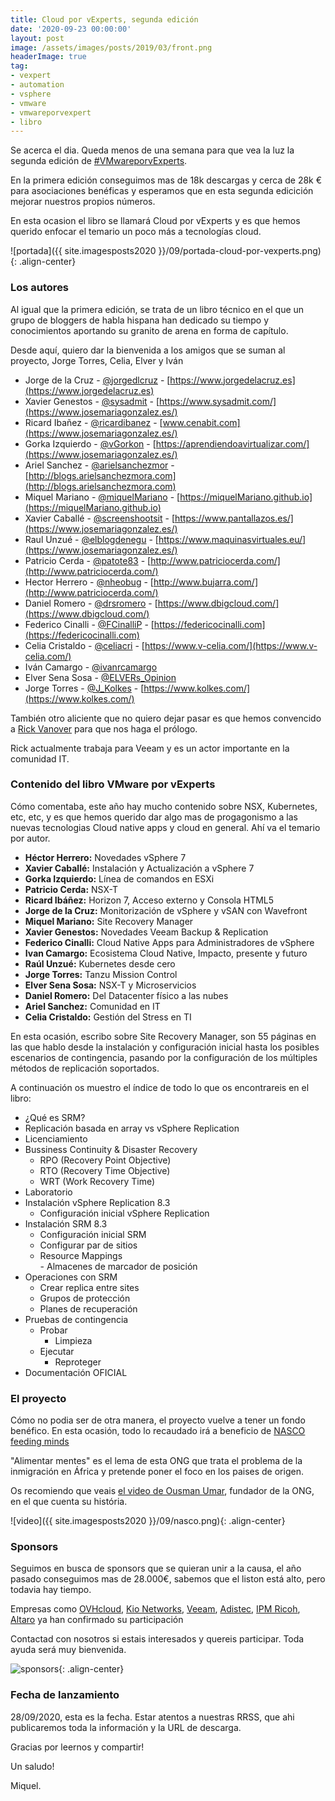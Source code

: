 ```yaml
---
title: Cloud por vExperts, segunda edición
date: '2020-09-23 00:00:00'
layout: post
image: /assets/images/posts/2019/03/front.png
headerImage: true
tag:
- vexpert
- automation
- vsphere
- vmware
- vmwareporvexpert
- libro
---
```


Se acerca el dia. Queda menos de una semana para que vea la luz la segunda edición de [#VMwareporvExperts](https://www.vmwareporvexperts.org).

En la primera edición conseguimos mas de 18k descargas y cerca de 28k € para asociaciones benéficas y esperamos que en esta segunda edicición mejorar nuestros propios números.

En esta ocasion el libro se llamará Cloud por vExperts y es que hemos querido enfocar el temario un poco más a tecnologías cloud.

![portada]({{ site.imagesposts2020 }}/09/portada-cloud-por-vexperts.png){: .align-center}

### Los autores

Al igual que la primera edición, se trata de un libro técnico en el que un grupo de bloggers de habla hispana han dedicado su tiempo y conocimientos aportando su granito de arena en forma de capítulo. 

Desde aquí, quiero dar la bienvenida a los amigos que se suman al proyecto, Jorge Torres, Celia, Elver y Iván

- Jorge de la Cruz - [@jorgedlcruz](https://twitter.com/jorgedlcruz) - [https://www.jorgedelacruz.es](https://www.jorgedelacruz.es)
- Xavier Genestos - [@sysadmit](https://twitter.com/sysadmit) - [https://www.sysadmit.com/](https://www.josemariagonzalez.es/)
- Ricard Ibañez - [@ricardibanez](https://twitter.com/ricardibanez) - [www.cenabit.com](https://www.josemariagonzalez.es/)
- Gorka Izquierdo - [@vGorkon](https://twitter.com/vGorkon) - [https://aprendiendoavirtualizar.com/](https://www.josemariagonzalez.es/)
- Ariel Sanchez - [@arielsanchezmor](https://twitter.com/arielsanchezmor) - [http://blogs.arielsanchezmora.com](http://blogs.arielsanchezmora.com)
- Miquel Mariano - [@miquelMariano](https://twitter.com/miquelMariano) - [https://miquelMariano.github.io](https://miquelMariano.github.io)
- Xavier Caballé - [@screenshootsit](https://twitter.com/screenshootsit) - [https://www.pantallazos.es/](https://www.josemariagonzalez.es/)
- Raul Unzué - [@elblogdenegu](https://twitter.com/elblogdenegu) - [https://www.maquinasvirtuales.eu/](https://www.josemariagonzalez.es/)
- Patricio Cerda - [@patote83](https://twitter.com/patote83) - [http://www.patriciocerda.com/](http://www.patriciocerda.com/)
- Hector Herrero - [@nheobug](https://twitter.com/nheobug) - [http://www.bujarra.com/](http://www.patriciocerda.com/)
- Daniel Romero - [@drsromero](https://twitter.com/drsromero) - [https://www.dbigcloud.com/](https://www.dbigcloud.com/)
- Federico Cinalli - [@FCinalliP](https://twitter.com/FCinalliP) - [https://federicocinalli.com](https://federicocinalli.com)
- Celia Cristaldo - [@celiacri](https://twitter.com/celiacri) - [https://www.v-celia.com/](https://www.v-celia.com/)
- Iván Camargo - [@ivanrcamargo](https://twitter.com/ivanrcamargo)
- Elver Sena Sosa - [@ELVERs_Opinion](https://twitter.com/ELVERs_Opinion)
- Jorge Torres - [@J_Kolkes](https://twitter.com/J_Kolkes) - [https://www.kolkes.com/](https://www.kolkes.com/)

También otro aliciente que no quiero dejar pasar es que hemos convencido a [Rick Vanover](https://twitter.com/rickvanover?lang=es) para que nos haga el prólogo.

Rick actualmente trabaja para Veeam y es un actor importante en la comunidad IT.

### Contenido del libro VMware por vExperts

Cómo comentaba, este año hay mucho contenido sobre NSX, Kubernetes, etc, etc, y es que hemos querido dar algo mas de progagonismo a las nuevas tecnologias Cloud native apps y cloud en general. Ahí va el temario por autor.

- **Héctor Herrero:** Novedades vSphere 7
- **Xavier Caballé:** Instalación y Actualización a vSphere 7
- **Gorka Izquierdo:** Línea de comandos en ESXi
- **Patricio Cerda:** NSX-T
- **Ricard Ibáñez:** Horizon 7, Acceso externo y Consola HTML5
- **Jorge de la Cruz:** Monitorización de vSphere y vSAN con Wavefront
- **Miquel Mariano:** Site Recovery Manager
- **Xavier Genestos:** Novedades Veeam Backup & Replication
- **Federico Cinalli:** Cloud Native Apps para Administradores de vSphere
- **Ivan Camargo:** Ecosistema Cloud Native, Impacto, presente y futuro
- **Raúl Unzué:** Kubernetes desde cero
- **Jorge Torres:** Tanzu Mission Control
- **Elver Sena Sosa:** NSX-T y Microservicios
- **Daniel Romero:** Del Datacenter físico a las nubes
- **Ariel Sanchez:** Comunidad en IT
- **Celia Cristaldo:** Gestión del Stress en TI

En esta ocasión, escribo sobre Site Recovery Manager, son 55 páginas en las que hablo desde la instalación y configuración inicial hasta los posibles escenarios de contingencia, pasando por la configuración de los múltiples métodos de replicación soportados.

A continuación os muestro el índice de todo lo que os encontrareis en el libro:

- ¿Qué es SRM?	
- Replicación basada en array vs vSphere Replication	
- Licenciamiento	
- Bussiness Continuity & Disaster Recovery	
   - RPO (Recovery Point Objective)	
   - RTO (Recovery Time Objective)	
   - WRT (Work Recovery Time)	
- Laboratorio	
- Instalación vSphere Replication 8.3	
   - Configuración inicial vSphere Replication	
- Instalación SRM 8.3	
   - Configuración inicial SRM	
   - Configurar par de sitios	
   - Resource Mappings	
         - Almacenes de marcador de posición	
- Operaciones con SRM	
   - Crear replica entre sites	
   - Grupos de protección	
   - Planes de recuperación	
- Pruebas de contingencia	
   - Probar	
        - Limpieza	
   - Ejecutar	
        - Reproteger	
- Documentación OFICIAL	


### El proyecto

Cómo no podia ser de otra manera, el proyecto vuelve a tener un fondo benéfico. En esta ocasión, todo lo recaudado irá a beneficio de [NASCO feeding minds](https://nascoict.org/) 

"Alimentar mentes" es el lema de esta ONG que trata el problema de la inmigración en África y pretende poner el foco en los paises de origen.

Os recomiendo que veais [el video de Ousman Umar](https://www.youtube.com/watch?v=sXhA8MbaaZA&t=127s), fundador de la ONG, en el que cuenta su história.

![video]({{ site.imagesposts2020 }}/09/nasco.png){: .align-center}

### Sponsors

Seguimos en busca de sponsors que se quieran unir a la causa, el año pasado conseguimos mas de 28.000€, sabemos que el liston está alto, pero todavia hay tiempo.

Empresas como [OVHcloud](https://www.ovh.es/), [Kio Networks](https://www.kionetworks.com/), [Veeam](https://www.veeam.com/es), [Adistec](https://adistec.com/), [IPM Ricoh](https://www.ipm.es/), [Altaro](https://www.altaro.com/) ya han confirmado su participación

Contactad con nosotros si estais interesados y quereis participar. Toda ayuda será muy bienvenida.

![sponsors](https://www.cenabit.com/wp-content/uploads/2019/03/sponsors.jpg){: .align-center}


### Fecha de lanzamiento

28/09/2020, esta es la fecha. Estar atentos a nuestras RRSS, que ahi publicaremos toda la información y la URL de descarga.


Gracias por leernos y compartir!

Un saludo!

Miquel.


